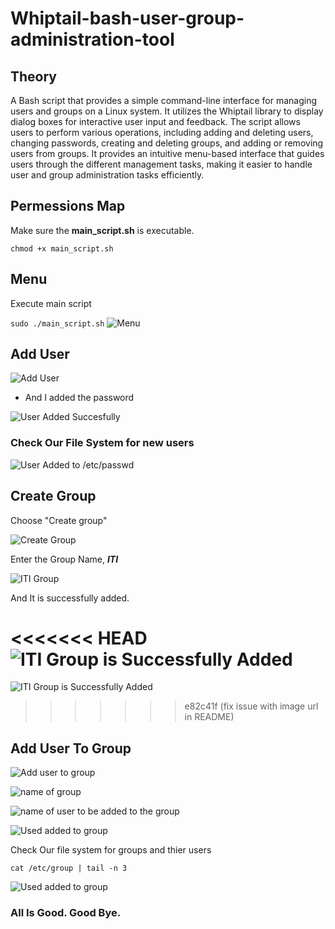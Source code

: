 # Whiptail-bash-user-group-administration-tool


## Theory 

A Bash script that provides a simple command-line interface for managing users and groups on a Linux system. It utilizes the Whiptail library to display dialog boxes for interactive user input and feedback. The script allows users to perform various operations, including adding and deleting users, changing passwords, creating and deleting groups, and adding or removing users from groups. It provides an intuitive menu-based interface that guides users through the different management tasks, making it easier to handle user and group administration tasks efficiently.

## Permessions Map
Make sure the **main_script.sh** is executable.

`
chmod +x main_script.sh
`

## Menu
Execute main script

`
sudo ./main_script.sh
`
![Menu](https://github.com/mo7medsalah7/whiptail-bash-user-group-administration-tool/blob/main/validation/main-menu.png?raw=true)

## Add User

![Add User](https://github.com/mo7medsalah7/whiptail-bash-user-group-administration-tool/blob/main/validation/add_user.png?raw=true)

 - And I added the password

![User Added Succesfully](https://github.com/mo7medsalah7/whiptail-bash-user-group-administration-tool/blob/main/validation/add_user02.png?raw=true)

### Check Our File System for new users

![User Added to /etc/passwd](https://github.com/mo7medsalah7/whiptail-bash-user-group-administration-tool/blob/main/validation/add_user03.png?raw=true)


## Create Group

Choose "Create group"

![Create Group](https://github.com/mo7medsalah7/whiptail-bash-user-group-administration-tool/blob/main/validation/create_group.png?raw=true)

Enter the Group Name, ***ITI***

![ITI Group](https://github.com/mo7medsalah7/whiptail-bash-user-group-administration-tool/blob/main/validation/create_group01.png?raw=true)

And It is successfully added.

<<<<<<< HEAD
![ITI Group is Successfully Added](https://github.com/mo7medsalah7/whiptail-bash-user-group-administration-tool/blob/main/validation/group02.png?raw=true)
=======
![ITI Group is Successfully Added](https://github.com/mo7medsalah7/whiptail-bash-user-group-administration-tool/blob/main/validation/group_02.png?raw=true)
>>>>>>> e82c41f (fix issue with image url in README)


## Add User To Group

![Add user to group](https://github.com/mo7medsalah7/whiptail-bash-user-group-administration-tool/blob/main/validation/addug.png?raw=true)

![name of group](https://github.com/mo7medsalah7/whiptail-bash-user-group-administration-tool/blob/main/validation/addug_01.png?raw=true)

![name of user to be added to the group](https://github.com/mo7medsalah7/whiptail-bash-user-group-administration-tool/blob/main/validation/addug_02.png?raw=true)

![Used added to group](https://github.com/mo7medsalah7/whiptail-bash-user-group-administration-tool/blob/main/validation/addug_03.png?raw=true)

Check Our file system for groups and thier users

`
cat /etc/group | tail -n 3
`

![Used added to group](https://github.com/mo7medsalah7/whiptail-bash-user-group-administration-tool/blob/main/validation/checkug.png?raw=true)


### All Is Good. Good Bye.